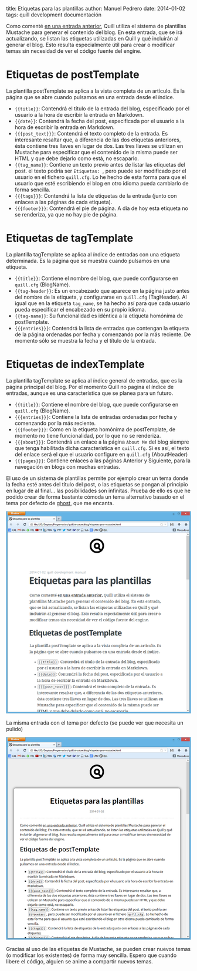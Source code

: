 title:   Etiquetas para las plantillas
author:  Manuel Pedrero
date:    2014-01-02
tags:    quill
         development
         documentación
         
Como comenté [en una entrada anterior](diario-de-desarrollo-3.html), Quill utiliza el sistema de plantillas Mustache para generar el contenido del blog. En esta entrada, que se irá actualizando, se listan las etiquetas utilizadas en Quill y qué incluirán al generar el blog. Esto resulta especialmente útil para crear o modificar temas sin necesidad de ver el código fuente del engine.

# Etiquetas de postTemplate
La plantilla postTemplate se aplica a la vista completa de un artículo. Es la página que se abre cuando pulsamos en una entrada desde el índice.

+ `{{title}}`: Contendrá el título de la entrada del blog, especificado por el usuario a la hora de escribir la entrada en Markdown.
+ `{{date}}`: Contendrá la fecha del post, especificada por el usuario a la hora de escribir la entrada en Markdown.
+ `{{{post_text}}}`: Contendrá el texto completo de la entrada. Es interesante resaltar que, a diferencia de las dos etiquetas anteriores, ésta contiene tres llaves en lugar de dos. Las tres llaves se utilizan en Mustache para especificar que el contenido de la misma puede ser HTML y que debe dejarlo como está, no escaparlo.
+ `{{tag_name}}`: Contiene un texto previo antes de listar las etiquetas del post. el texto podría ser `Etiquetas: `, pero puede ser modificado por el usuario en el fichero `quill.cfg`. Lo he hecho de esta forma para que el usuario que esté escribiendo el blog en otro idioma pueda cambiarlo de forma sencilla.
+  `{{{tags}}}`: Contendrá la lista de etiquetas de la entrada (junto con enlaces a las páginas de cada etiqueta).
+  `{{{footer}}}`: Contendrá el pie de página. A día de hoy esta etiqueta no se renderiza, ya que no hay pie de página.

# Etiquetas de tagTemplate
La plantilla tagTemplate se aplica al índice de entradas con una etiqueta determinada. Es la página que se muestra cuando pulsamos en una etiqueta.

+ `{{title}}`: Contiene el nombre del blog, que puede configurarse en `quill.cfg` (BlogName).
+ `{{tag-header}}`: Es un encabezado que aparece en la página justo antes del nombre de la etiqueta, y  configurarse en `quill.cfg` (TagHeader). Al igual que en la etiqueta `tag_name`, se ha hecho así para que cada usuario pueda especificar el encabezado en su propio idioma.
+ `{{tag-name}}`: Su funcionalidad es idéntica a la etiqueta homónima de postTemplate.
+ `{{{entries}}}`: Contendrá la lista de entradas que contengan la etiqueta de la página ordenadas por fecha y comenzando por la más reciente. De momento sólo se muestra la fecha y el título de la entrada.

# Etiquetas de indexTemplate
La plantilla tagTemplate se aplica al índice general de entradas, que es la página principal del blog. Por el momento Quill no pagina el índice de entradas, aunque es una característica que se planea para un futuro.

+ `{{title}}`: Contiene el nombre del blog, que puede configurarse en `quill.cfg` (BlogName).
+ `{{{entries}}}`: Contiene la lista de entradas ordenadas por fecha y comenzando por la más reciente. 
+ `{{{footer}}}`: Como en la etiqueta homónima de postTemplate, de momento no tiene funcionalidad, por lo que no se renderiza.
+ `{{{about}}}`: Contendrá un enlace a la página `About Me` del blog siempre que tenga habilitada dicha característica en `quill.cfg`. Si es así, el texto del enlace será el que el usuario configure en `quill.cfg` (AboutHeader)
+ `{{{pages}}}`: Contiene enlaces a las páginas Anterior y Siguiente, para la navegación en blogs con muchas entradas.

El uso de un sistema de plantillas permite por ejemplo crear un tema donde la fecha esté antes del título del post, o las etiquetas se pongan al principio en lugar de al final... las posibilidades son infinitas. Prueba de ello es que he podido crear de forma bastante cómoda un tema alternativo basado en el tema por defecto de [ghost](http://blog.ghost.org/hosted-platform-open/), que me encanta.

![Este mismo post con el tema ghost](images/probando-tema-ghost.png)

La misma entrada con el tema por defecto (se puede ver que necesita un pulido)

![Este mismo post con el tema default](images/probando-tema-default.png)

Gracias al uso de las etiquetas de Mustache, se pueden crear nuevos temas (o modificar los existentes) de forma muy sencilla. Espero que cuando libere el código, alguien se anime a compartir nuevos temas.
